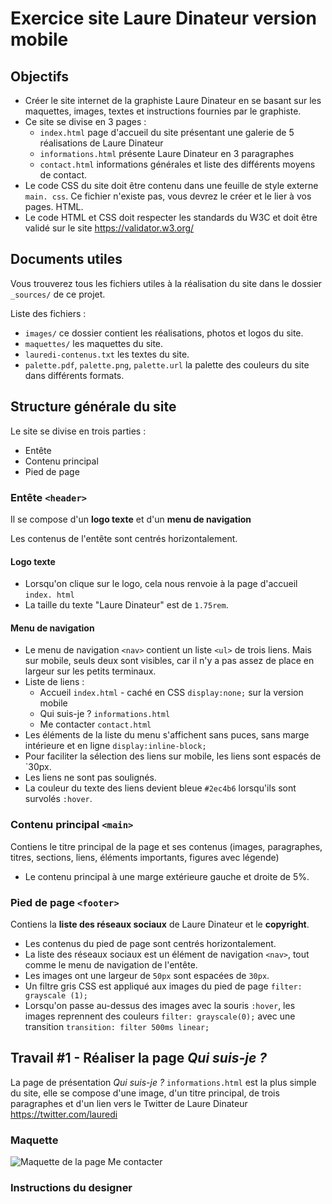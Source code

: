 # Exercice site Laure Dinateur version mobile

## Objectifs

* Créer le site internet de la graphiste Laure Dinateur en se basant sur les
  maquettes, images, textes et instructions fournies par le graphiste.
* Ce site se divise en 3 pages :
    * `index.html` page d'accueil du site présentant une galerie de 5
      réalisations de Laure Dinateur
    * `informations.html` présente Laure Dinateur en 3 paragraphes
    * `contact.html` informations générales et liste des différents moyens
      de contact.
* Le code CSS du site doit être contenu dans une feuille de style externe `main.
  css`. Ce fichier n'existe pas, vous devrez le créer et le lier à vos pages.
  HTML.
* Le code HTML et CSS doit respecter les standards du W3C et doit être validé
  sur le site https://validator.w3.org/

## Documents utiles

Vous trouverez tous les fichiers utiles à la réalisation du site dans le dossier `_sources/` de ce projet.

Liste des fichiers :
* `images/` ce dossier contient les réalisations, photos et logos du site.
* `maquettes/` les maquettes du site.
* `lauredi-contenus.txt` les textes du site.
* `palette.pdf`, `palette.png`, `palette.url` la palette des couleurs du site
  dans différents formats.

## Structure générale du site

Le site se divise en trois parties :
* Entête
* Contenu principal
* Pied de page

### Entête `<header>`
Il se compose d'un **logo texte** et d'un **menu de navigation**

Les contenus de l'entête sont centrés horizontalement.

#### Logo texte
* Lorsqu'on clique sur le logo, cela nous renvoie à la page d'accueil `index.
  html`
* La taille du texte "Laure Dinateur" est de `1.75rem`.

#### Menu de navigation

* Le menu de navigation `<nav>` contient un liste `<ul>` de trois liens. Mais
  sur
  mobile,
  seuls
  deux sont
  visibles, car il n'y a pas assez de place en largeur sur les petits terminaux.
* Liste de liens :
    * Accueil `index.html` - caché en CSS `display:none;` sur la version mobile
    * Qui suis-je ? `informations.html`
    * Me contacter `contact.html`
* Les éléments de la liste du menu s'affichent sans puces, sans marge
  intérieure et en ligne `display:inline-block;`
* Pour faciliter la sélection des liens sur mobile, les liens sont espacés de
  `30px.
* Les liens ne sont pas soulignés.
* La couleur du texte des liens devient bleue `#2ec4b6` lorsqu'ils sont
  survolés `:hover`.

### Contenu principal `<main>`
Contiens le titre principal de la page et ses contenus (images, paragraphes,
titres, sections, liens, éléments importants, figures avec légende)

* Le contenu principal à une marge extérieure gauche et droite de 5%.


### Pied de page `<footer>`
Contiens la **liste des réseaux sociaux** de Laure Dinateur et le **copyright**.
* Les contenus du pied de page sont centrés horizontalement.
* La liste des réseaux sociaux est un élément de navigation `<nav>`, tout
  comme le menu de navigation de l'entête.
* Les images ont une largeur de `50px` sont espacées de `30px`.
* Un filtre gris CSS est appliqué aux images du pied de page `filter: grayscale
  (1);`
* Lorsqu'on passe au-dessus des images avec la souris `:hover`, les images
  reprennent des couleurs `filter: grayscale(0);` avec une transition
  `transition: filter 500ms linear;`

## Travail #1 - Réaliser la page _Qui suis-je ?_

La page de présentation _Qui suis-je ?_ `informations.html` est la plus
simple du site,
elle se
compose d'une
image, d'un titre principal, de trois paragraphes et d'un lien vers le
Twitter de Laure Dinateur
https://twitter.com/lauredi

### Maquette
![Maquette de la page Me contacter](_sources/maquettes/présentation.png)

### Instructions du designer



